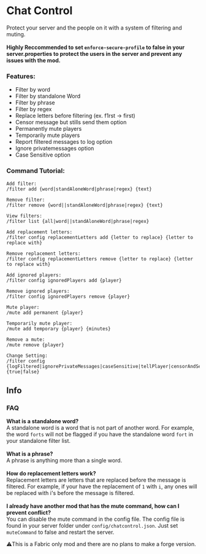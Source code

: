 # Chat Control

Protect your server and the people on it with a system of filtering and muting.\
\
<b>Highly Reccommended to set `enforce-secure-profile` to false in your server.properties to protect the users in the server and prevent any issues with the mod.</b>



### Features:

- Filter by word
- Filter by standalone Word
- Filter by phrase
- Filter by regex
- Replace letters before filtering (ex. f1rst -> first)
- Censor message but stills send them option
- Permanently mute players
- Temporarily mute players
- Report filtered messages to log option
- Ignore privatemessages option
- Case Sensitive option


### Command Tutorial:

```
Add filter:
/filter add {word|standAloneWord|phrase|regex} {text}

Remove filter:
/filter remove {word||standAloneWord|phrase|regex} {text}

View filters:
/filter list {all|word||standAloneWord|phrase|regex}
 
Add replacement letters:
/filter config replacementLetters add {letter to replace} {letter to replace with}

Remove replacement letters:
/filter config replacementLetters remove {letter to replace} {letter to replace with}

Add ignored players:
/filter config ignoredPlayers add {player}

Remove ignored players:
/filter config ignoredPlayers remove {player}

Mute player:
/mute add permanent {player}

Temporarily mute player:
/mute add temporary {player} {minutes}

Remove a mute:
/mute remove {player}

Change Setting:
/filter config {logFiltered|ignorePrivateMessages|caseSensitive|tellPlayer|censorAndSend} {true|false}
```
## Info

### FAQ
<b>What is a standalone word?</b>\
A standalone word is a word that is not part of another word. For example, the word `forts` will not be flagged if you have the standalone word `fort` in your standalone filter list.\
\
<b>What is a phrase?</b>\
A phrase is anything more than a single word.\
\
<b>How do replacement letters work?</b>\
Replacement letters are letters that are replaced before the message is filtered. 
For example, if your have the replacement of `1` with `i`, any ones will be replaced with i's before the message is filtered.\
\
<b>I already have another mod that has the mute command, how can I prevent conflict?</b>\
You can disable the mute command in the config file. The config file is found in your server folder under `config/chatcontrol.json`. Just set `muteCommand` to false and restart the server.

⚠️This is a Fabric only mod and there are no plans to make a forge version.
